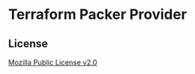 # Terraform Packer Provider

## License

[Mozilla Public License v2.0](https://github.com/toowoxx/terraform-provider-packer/blob/main/LICENSE)


